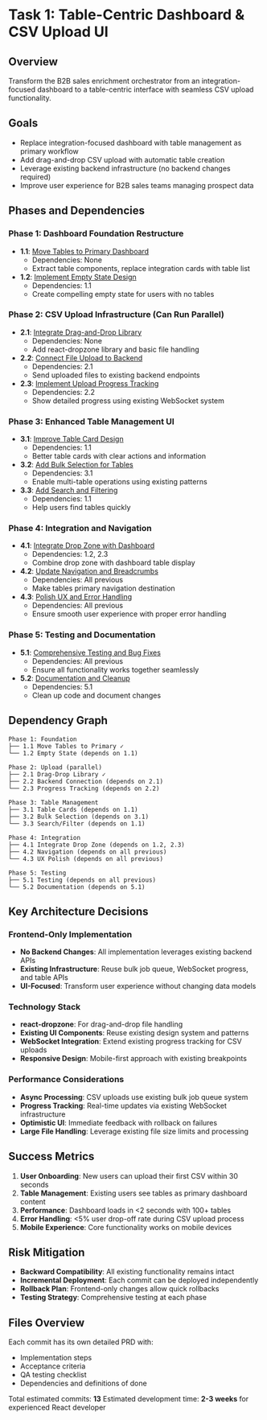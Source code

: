 # Task 1: Table-Centric Dashboard & CSV Upload UI

## Overview
Transform the B2B sales enrichment orchestrator from an integration-focused dashboard to a table-centric interface with seamless CSV upload functionality.

## Goals
- Replace integration-focused dashboard with table management as primary workflow
- Add drag-and-drop CSV upload with automatic table creation
- Leverage existing backend infrastructure (no backend changes required)
- Improve user experience for B2B sales teams managing prospect data

## Phases and Dependencies

### Phase 1: Dashboard Foundation Restructure
- **1.1**: [Move Tables to Primary Dashboard](./1.1-move-tables-to-primary-dashboard.md)
  - Dependencies: None
  - Extract table components, replace integration cards with table list
- **1.2**: [Implement Empty State Design](./1.2-implement-empty-state-design.md)
  - Dependencies: 1.1
  - Create compelling empty state for users with no tables

### Phase 2: CSV Upload Infrastructure (Can Run Parallel)
- **2.1**: [Integrate Drag-and-Drop Library](./2.1-integrate-drag-drop-library.md)
  - Dependencies: None
  - Add react-dropzone library and basic file handling
- **2.2**: [Connect File Upload to Backend](./2.2-connect-file-upload-to-backend.md)
  - Dependencies: 2.1
  - Send uploaded files to existing backend endpoints
- **2.3**: [Implement Upload Progress Tracking](./2.3-implement-upload-progress-tracking.md)
  - Dependencies: 2.2
  - Show detailed progress using existing WebSocket system

### Phase 3: Enhanced Table Management UI
- **3.1**: [Improve Table Card Design](./3.1-improve-table-card-design.md)
  - Dependencies: 1.1
  - Better table cards with clear actions and information
- **3.2**: [Add Bulk Selection for Tables](./3.2-add-bulk-selection-for-tables.md)
  - Dependencies: 3.1
  - Enable multi-table operations using existing patterns
- **3.3**: [Add Search and Filtering](./3.3-add-search-and-filtering.md)
  - Dependencies: 1.1
  - Help users find tables quickly

### Phase 4: Integration and Navigation
- **4.1**: [Integrate Drop Zone with Dashboard](./4.1-integrate-drop-zone-with-dashboard.md)
  - Dependencies: 1.2, 2.3
  - Combine drop zone with dashboard table display
- **4.2**: [Update Navigation and Breadcrumbs](./4.2-update-navigation-and-breadcrumbs.md)
  - Dependencies: All previous
  - Make tables primary navigation destination
- **4.3**: [Polish UX and Error Handling](./4.3-polish-ux-and-error-handling.md)
  - Dependencies: All previous
  - Ensure smooth user experience with proper error handling

### Phase 5: Testing and Documentation
- **5.1**: [Comprehensive Testing and Bug Fixes](./5.1-comprehensive-testing-and-bug-fixes.md)
  - Dependencies: All previous
  - Ensure all functionality works together seamlessly
- **5.2**: [Documentation and Cleanup](./5.2-documentation-and-cleanup.md)
  - Dependencies: 5.1
  - Clean up code and document changes

## Dependency Graph
```
Phase 1: Foundation
├── 1.1 Move Tables to Primary ✓
└── 1.2 Empty State (depends on 1.1)

Phase 2: Upload (parallel)
├── 2.1 Drag-Drop Library ✓
├── 2.2 Backend Connection (depends on 2.1)
└── 2.3 Progress Tracking (depends on 2.2)

Phase 3: Table Management
├── 3.1 Table Cards (depends on 1.1)
├── 3.2 Bulk Selection (depends on 3.1)
└── 3.3 Search/Filter (depends on 1.1)

Phase 4: Integration
├── 4.1 Integrate Drop Zone (depends on 1.2, 2.3)
├── 4.2 Navigation (depends on all previous)
└── 4.3 UX Polish (depends on all previous)

Phase 5: Testing
├── 5.1 Testing (depends on all previous)
└── 5.2 Documentation (depends on 5.1)
```

## Key Architecture Decisions

### Frontend-Only Implementation
- **No Backend Changes**: All implementation leverages existing backend APIs
- **Existing Infrastructure**: Reuse bulk job queue, WebSocket progress, and table APIs
- **UI-Focused**: Transform user experience without changing data models

### Technology Stack
- **react-dropzone**: For drag-and-drop file handling
- **Existing UI Components**: Reuse existing design system and patterns
- **WebSocket Integration**: Extend existing progress tracking for CSV uploads
- **Responsive Design**: Mobile-first approach with existing breakpoints

### Performance Considerations
- **Async Processing**: CSV uploads use existing bulk job queue system
- **Progress Tracking**: Real-time updates via existing WebSocket infrastructure
- **Optimistic UI**: Immediate feedback with rollback on failures
- **Large File Handling**: Leverage existing file size limits and processing

## Success Metrics
1. **User Onboarding**: New users can upload their first CSV within 30 seconds
2. **Table Management**: Existing users see tables as primary dashboard content
3. **Performance**: Dashboard loads in <2 seconds with 100+ tables
4. **Error Handling**: <5% user drop-off rate during CSV upload process
5. **Mobile Experience**: Core functionality works on mobile devices

## Risk Mitigation
- **Backward Compatibility**: All existing functionality remains intact
- **Incremental Deployment**: Each commit can be deployed independently
- **Rollback Plan**: Frontend-only changes allow quick rollbacks
- **Testing Strategy**: Comprehensive testing at each phase

## Files Overview
Each commit has its own detailed PRD with:
- Implementation steps
- Acceptance criteria
- QA testing checklist
- Dependencies and definitions of done

Total estimated commits: **13**
Estimated development time: **2-3 weeks** for experienced React developer 